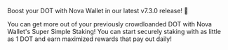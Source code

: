 Boost your DOT with Nova Wallet in our latest v7.3.0 release! 🚀

You can get more out of your previously crowdloanded DOT with Nova Wallet's Super Simple Staking! You can start securely staking with as little as 1 DOT and earn maximized rewards that pay out daily!